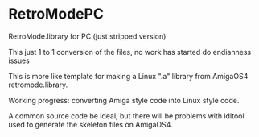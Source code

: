 # RetroModePC
RetroMode.library for PC (just stripped version)

This just 1 to 1 conversion of the files, 
no work has started do endianness issues

This is more like template for making a Linux ".a" library 
from AmigaOS4 retromode.library.

Working progress: converting Amiga style code into Linux style code.

A common source code be ideal, but there will be problems with idltool used to generate the skeleton files on AmigaOS4.

